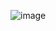 ![image](https://user-images.githubusercontent.com/101855945/200717074-bf1c77c1-ee8d-4bad-818c-07c1308e07b2.png)

